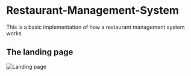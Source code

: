 ﻿# Restaurant-Management-System

 This is a basic implementation of how a restaurant management system works 

## The landing page
![Landing page](https://github.com/RetardRento/Restaurant-Management-System/assets/94534138/5251b5e4-1bbe-4610-b8fe-05006ef56ccc)
